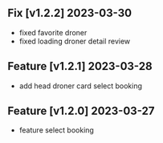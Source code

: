 ## Fix [v1.2.2] 2023-03-30
- fixed favorite droner
- fixed loading droner detail review

## Feature [v1.2.1] 2023-03-28
- add head droner card select booking

## Feature [v1.2.0] 2023-03-27
- feature select booking